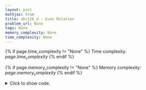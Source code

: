 ```yaml
---
layout: post
mathjax: true
title: abc126_d - Even Relation
problem_url: None
tags: None
memory_complexity: None
time_complexity: None
---
```




{% if page.time_complexity != "None" %}
Time complexity: ${{ page.time_complexity }}$
{% endif %}

{% if page.memory_complexity != "None" %}
Memory complexity: ${{ page.memory_complexity }}$
{% endif %}

<details>
<summary>
<p style="display:inline">Click to show code.</p>
</summary>
```cpp
{% raw %}
using namespace std;
using ii = pair<int, int>;
using vii = vector<ii>;
int const NMAX = 1e5 + 11;
int n, color[NMAX];
vii g[NMAX];
void dfs(int u, int p = -1, int d = 0)
{
    color[u] = d;
    for (auto [v, c] : g[u])
    {
        if (v == p)
            continue;
        dfs(v, u, (d + c) % 2);
    }
}
int main(void)
{
    int u, v, c;
    cin >> n;
    for (int i = 0; i < n - 1; ++i)
    {
        cin >> u >> v >> c, --u, --v;
        g[u].emplace_back(v, c);
        g[v].emplace_back(u, c);
    }
    dfs(0);
    for_each(color, color + n, [](int x) { cout << x << endl; });
    return 0;
}

{% endraw %}
```
</details>

